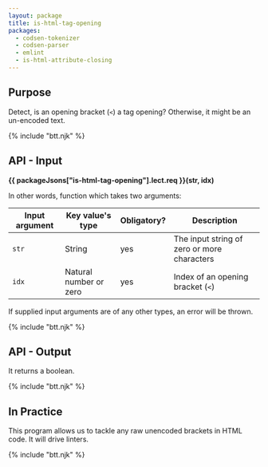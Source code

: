 ```yaml
---
layout: package
title: is-html-tag-opening
packages:
  - codsen-tokenizer
  - codsen-parser
  - emlint
  - is-html-attribute-closing
---
```


## Purpose

Detect, is an opening bracket (`<`) a tag opening? Otherwise, it might be an un-encoded text.

{% include "btt.njk" %}

## API - Input

**{{ packageJsons["is-html-tag-opening"].lect.req }}(str, idx)**

In other words, function which takes two arguments:

| Input argument | Key value's type       | Obligatory? | Description                                 |
| -------------- | ---------------------- | ----------- | ------------------------------------------- |
| `str`          | String                 | yes         | The input string of zero or more characters |
| `idx`          | Natural number or zero | yes         | Index of an opening bracket (`<`)           |

If supplied input arguments are of any other types, an error will be thrown.

{% include "btt.njk" %}

## API - Output

It returns a boolean.

{% include "btt.njk" %}

## In Practice

This program allows us to tackle any raw unencoded brackets in HTML code. It will drive linters.

{% include "btt.njk" %}
